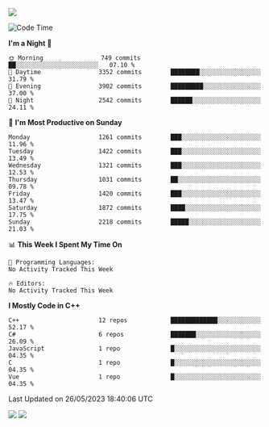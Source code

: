 ![](https://komarev.com/ghpvc/?username=lilpidgey&color=red)
<!--START_SECTION:waka-->
![Code Time](http://img.shields.io/badge/Code%20Time-1%2C491%20hrs%2018%20mins-blue)

**I'm a Night 🦉** 

```text
🌞 Morning                749 commits         ██░░░░░░░░░░░░░░░░░░░░░░░   07.10 % 
🌆 Daytime                3352 commits        ████████░░░░░░░░░░░░░░░░░   31.79 % 
🌃 Evening                3902 commits        █████████░░░░░░░░░░░░░░░░   37.00 % 
🌙 Night                  2542 commits        ██████░░░░░░░░░░░░░░░░░░░   24.11 % 
```
📅 **I'm Most Productive on Sunday** 

```text
Monday                   1261 commits        ███░░░░░░░░░░░░░░░░░░░░░░   11.96 % 
Tuesday                  1422 commits        ███░░░░░░░░░░░░░░░░░░░░░░   13.49 % 
Wednesday                1321 commits        ███░░░░░░░░░░░░░░░░░░░░░░   12.53 % 
Thursday                 1031 commits        ██░░░░░░░░░░░░░░░░░░░░░░░   09.78 % 
Friday                   1420 commits        ███░░░░░░░░░░░░░░░░░░░░░░   13.47 % 
Saturday                 1872 commits        ████░░░░░░░░░░░░░░░░░░░░░   17.75 % 
Sunday                   2218 commits        █████░░░░░░░░░░░░░░░░░░░░   21.03 % 
```


📊 **This Week I Spent My Time On** 

```text
💬 Programming Languages: 
No Activity Tracked This Week

🔥 Editors: 
No Activity Tracked This Week
```

**I Mostly Code in C++** 

```text
C++                      12 repos            █████████████░░░░░░░░░░░░   52.17 % 
C#                       6 repos             ███████░░░░░░░░░░░░░░░░░░   26.09 % 
JavaScript               1 repo              █░░░░░░░░░░░░░░░░░░░░░░░░   04.35 % 
C                        1 repo              █░░░░░░░░░░░░░░░░░░░░░░░░   04.35 % 
Vue                      1 repo              █░░░░░░░░░░░░░░░░░░░░░░░░   04.35 % 
```




 Last Updated on 26/05/2023 18:40:06 UTC
<!--END_SECTION:waka-->
![](https://hit.yhype.me/github/profile?user_id=42968544)
![](https://komarev.com/ghpvc/?lilpidgey)
